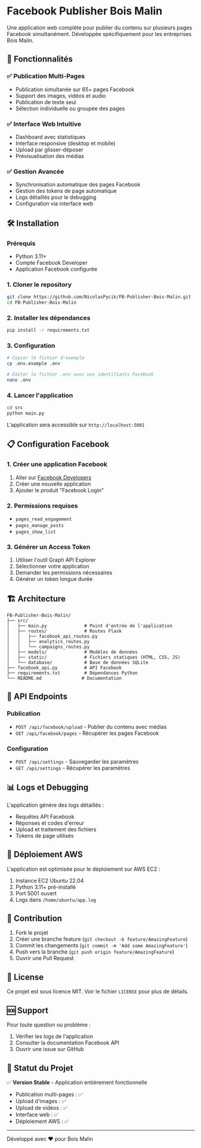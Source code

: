 # Facebook Publisher Bois Malin

Une application web complète pour publier du contenu sur plusieurs pages Facebook simultanément. Développée spécifiquement pour les entreprises Bois Malin.

## 🚀 Fonctionnalités

### ✅ Publication Multi-Pages
- Publication simultanée sur 65+ pages Facebook
- Support des images, vidéos et audio
- Publication de texte seul
- Sélection individuelle ou groupée des pages

### ✅ Interface Web Intuitive
- Dashboard avec statistiques
- Interface responsive (desktop et mobile)
- Upload par glisser-déposer
- Prévisualisation des médias

### ✅ Gestion Avancée
- Synchronisation automatique des pages Facebook
- Gestion des tokens de page automatique
- Logs détaillés pour le debugging
- Configuration via interface web

## 🛠️ Installation

### Prérequis
- Python 3.11+
- Compte Facebook Developer
- Application Facebook configurée

### 1. Cloner le repository
```bash
git clone https://github.com/NicolasPycik/FB-Publisher-Bois-Malin.git
cd FB-Publisher-Bois-Malin
```

### 2. Installer les dépendances
```bash
pip install -r requirements.txt
```

### 3. Configuration
```bash
# Copier le fichier d'exemple
cp .env.example .env

# Éditer le fichier .env avec vos identifiants Facebook
nano .env
```

### 4. Lancer l'application
```bash
cd src
python main.py
```

L'application sera accessible sur `http://localhost:5001`

## 📋 Configuration Facebook

### 1. Créer une application Facebook
1. Aller sur [Facebook Developers](https://developers.facebook.com/)
2. Créer une nouvelle application
3. Ajouter le produit "Facebook Login"

### 2. Permissions requises
- `pages_read_engagement`
- `pages_manage_posts`
- `pages_show_list`

### 3. Générer un Access Token
1. Utiliser l'outil Graph API Explorer
2. Sélectionner votre application
3. Demander les permissions nécessaires
4. Générer un token longue durée

## 🏗️ Architecture

```
FB-Publisher-Bois-Malin/
├── src/
│   ├── main.py              # Point d'entrée de l'application
│   ├── routes/              # Routes Flask
│   │   ├── facebook_api_routes.py
│   │   ├── analytics_routes.py
│   │   └── campaigns_routes.py
│   ├── models/              # Modèles de données
│   ├── static/              # Fichiers statiques (HTML, CSS, JS)
│   └── database/            # Base de données SQLite
├── facebook_api.py          # API Facebook
├── requirements.txt         # Dépendances Python
└── README.md               # Documentation
```

## 🔧 API Endpoints

### Publication
- `POST /api/facebook/upload` - Publier du contenu avec médias
- `GET /api/facebook/pages` - Récupérer les pages Facebook

### Configuration
- `POST /api/settings` - Sauvegarder les paramètres
- `GET /api/settings` - Récupérer les paramètres

## 📊 Logs et Debugging

L'application génère des logs détaillés :
- Requêtes API Facebook
- Réponses et codes d'erreur
- Upload et traitement des fichiers
- Tokens de page utilisés

## 🚀 Déploiement AWS

L'application est optimisée pour le déploiement sur AWS EC2 :

1. Instance EC2 Ubuntu 22.04
2. Python 3.11+ pré-installé
3. Port 5001 ouvert
4. Logs dans `/home/ubuntu/app.log`

## 🤝 Contribution

1. Fork le projet
2. Créer une branche feature (`git checkout -b feature/AmazingFeature`)
3. Commit les changements (`git commit -m 'Add some AmazingFeature'`)
4. Push vers la branche (`git push origin feature/AmazingFeature`)
5. Ouvrir une Pull Request

## 📝 License

Ce projet est sous licence MIT. Voir le fichier `LICENSE` pour plus de détails.

## 🆘 Support

Pour toute question ou problème :
1. Vérifier les logs de l'application
2. Consulter la documentation Facebook API
3. Ouvrir une issue sur GitHub

## 🎯 Statut du Projet

✅ **Version Stable** - Application entièrement fonctionnelle
- Publication multi-pages : ✅
- Upload d'images : ✅
- Upload de vidéos : ✅
- Interface web : ✅
- Déploiement AWS : ✅

---

Développé avec ❤️ pour Bois Malin

